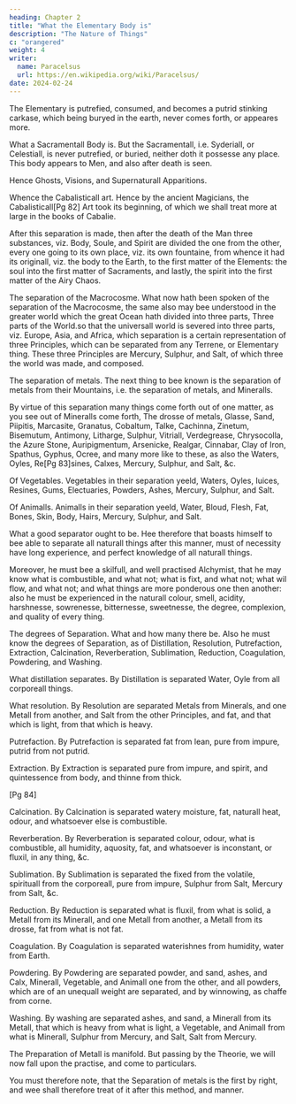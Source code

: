 ```yaml
---
heading: Chapter 2
title: "What the Elementary Body is"
description: "The Nature of Things"
c: "orangered"
weight: 4
writer:
  name: Paracelsus
  url: https://en.wikipedia.org/wiki/Paracelsus/
date: 2024-02-24
---
```




The Elementary is putrefied, consumed, and becomes a putrid stinking carkase, which being buryed in the earth, never comes forth, or appeares more.

What a Sacramentall Body is.
But the Sacramentall, i.e. Syderiall, or Celestiall, is never putrefied, or buried, neither doth it possesse any place. This body appears to Men, and also after death is seen.

Hence Ghosts, Visions, and Supernaturall Apparitions.

Whence the Cabalisticall art.
Hence by the ancient Magicians, the Cabalisticall[Pg 82] Art took its beginning, of which we shall treat more at large in the books of Cabalie.

After this separation is made, then after the death of the Man three substances, viz. Body, Soule, and Spirit are divided the one from the other, every one going to its own place, viz. its own fountaine, from whence it had its originall, viz. the body to the Earth, to the first matter of the Elements: the soul into the first matter of Sacraments, and lastly, the spirit into the first matter of the Airy Chaos.

The separation of the Macrocosme.
What now hath been spoken of the separation of the Macrocosme, the same also may bee understood in the greater world which the great Ocean hath divided into three parts, Three parts of the World.so that the universall world is severed into three parts, viz. Europe, Asia, and Africa, which separation is a certain representation of three Principles, which can be separated from any Terrene, or Elementary thing. These three Principles are Mercury, Sulphur, and Salt, of which three the world was made, and composed.

The separation of metals.
The next thing to bee known is the separation of metals from their Mountains, i.e. the separation of metals, and Mineralls.

By virtue of this separation many things come forth out of one matter, as you see out of Mineralls come forth, The drosse of metals, Glasse, Sand, Piipitis, Marcasite, Granatus, Cobaltum, Talke, Cachinna, Zinetum, Bisemutum, Antimony, Litharge, Sulphur, Vitriall, Verdegrease, Chrysocolla, the Azure Stone, Auripigmentum, Arsenicke, Realgar, Cinnabar, Clay of Iron, Spathus, Gyphus, Ocree, and many more like to these, as also the Waters, Oyles, Re[Pg 83]sines, Calxes, Mercury, Sulphur, and Salt, &c.

Of Vegetables.
Vegetables in their separation yeeld, Waters, Oyles, Iuices, Resines, Gums, Electuaries, Powders, Ashes, Mercury, Sulphur, and Salt.

Of Animalls.
Animalls in their separation yeeld, Water, Bloud, Flesh, Fat, Bones, Skin, Body, Hairs, Mercury, Sulphur, and Salt.

What a good separator ought to be.
Hee therefore that boasts himself to bee able to separate all naturall things after this manner, must of necessity have long experience, and perfect knowledge of all naturall things.

Moreover, he  must bee a skilfull, and well practised Alchymist, that he  may know what is combustible, and what not; what is fixt, and what not; what wil flow, and what not; and what things are more ponderous one then another: also he must be experienced in the naturall colour, smell, acidity, harshnesse, sowrenesse, bitternesse, sweetnesse, the degree, complexion, and quality of every thing.

The degrees of Separation. What and how many there be.
Also he  must know the degrees of Separation, as of Distillation, Resolution, Putrefaction, Extraction, Calcination, Reverberation, Sublimation, Reduction, Coagulation, Powdering, and Washing.

What distillation separates.
By Distillation is separated Water, Oyle from all corporeall things.

What resolution.
By Resolution are separated Metals from Minerals, and one Metall from another, and Salt from the other Principles, and fat, and that which is light, from that which is heavy.

Putrefaction.
By Putrefaction is separated fat from lean, pure from impure, putrid from not putrid.

Extraction.
By Extraction is separated pure from impure, and spirit, and quintessence from body, and thinne from thick.

[Pg 84]

Calcination.
By Calcination is separated watery moisture, fat, naturall heat, odour, and whatsoever else is combustible.

Reverberation.
By Reverberation is separated colour, odour, what is combustible, all humidity, aquosity, fat, and whatsoever is inconstant, or fluxil, in any thing, &c.

Sublimation.
By Sublimation is separated the fixed from the volatile, spirituall from the corporeall, pure from impure, Sulphur from Salt, Mercury from Salt, &c.

Reduction.
By Reduction is separated what is fluxil, from what is solid, a Metall from its Minerall, and one Metall from another, a Metall from its drosse, fat from what is not fat.

Coagulation.
By Coagulation is separated waterishnes from humidity, water from Earth.

Powdering.
By Powdering are separated powder, and sand, ashes, and Calx, Minerall, Vegetable, and Animall one from the other, and all powders, which are of an unequall weight are separated, and by winnowing, as chaffe from corne.

Washing.
By washing are separated ashes, and sand, a Minerall from its Metall, that which is heavy from what is light, a Vegetable, and Animall from what is Minerall, Sulphur from Mercury, and Salt, Salt from Mercury.

The Preparation of Metall is manifold.
But passing by the Theorie, we will now fall upon the practise, and come to particulars.

You must therefore note, that the Separation of metals is the first by right, and wee shall therefore treat of it after this method, and manner.



